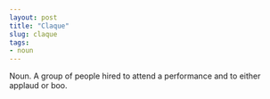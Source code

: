 ```yaml
---
layout: post
title: "Claque"
slug: claque
tags:
- noun
---
```


Noun. A group of people hired to attend a performance and to either applaud or boo.
